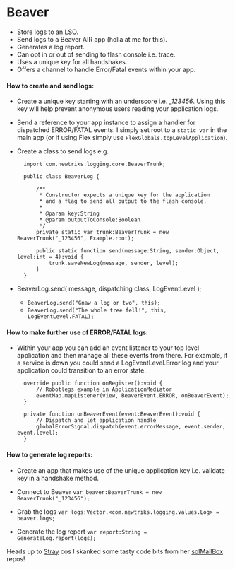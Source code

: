 # Beaver

* Store logs to an LSO.
* Send logs to a Beaver AIR app (holla at me for this).
* Generates a log report.
* Can opt in or out of sending to flash console i.e. trace.
* Uses a unique key for all handshakes.
* Offers a channel to handle Error/Fatal events within your app.

#### How to create and send logs:

* Create a unique key starting with an underscore i.e. *_123456*. Using this key will help prevent
anonymous users reading your application logs. 

* Send a reference to your app instance to assign a handler for dispatched ERROR/FATAL events. I 
  simply set root to a `static var` in the main app (or if using Flex simply use `FlexGlobals.topLevelApplication`).

* Create a class to send logs e.g.

		import com.newtriks.logging.core.BeaverTrunk;

		public class BeaverLog {

			/**
	         * Constructor expects a unique key for the application
	         * and a flag to send all output to the flash console.
	         *
	         * @param key:String
	         * @param outputToConsole:Boolean
	         */
		    private static var trunk:BeaverTrunk = new BeaverTrunk("_123456", Example.root);

		    public static function send(message:String, sender:Object, level:int = 4):void {
		        trunk.saveNewLog(message, sender, level);
		    }
		}

* BeaverLog.send( message, dispatching class, LogEventLevel );

	* `BeaverLog.send("Gnaw a log or two", this);`
	* `BeaverLog.send("The whole tree fell!", this, LogEventLevel.FATAL);`

#### How to make further use of ERROR/FATAL logs:

* Within your app you can add an event listener to your top level application and then manage all 
these events from there. For example, if a service is down you could send a LogEventLevel.Error log 
and your application could transition to an error state.
	
		override public function onRegister():void {
			// Robotlegs example in ApplicationMediator
			eventMap.mapListener(view, BeaverEvent.ERROR, onBeaverEvent);
		}

		private function onBeaverEvent(event:BeaverEvent):void {
			// Dispatch and let application handle
	        globalErrorSignal.dispatch(event.errorMessage, event.sender, event.level);
	    }

#### How to generate log reports:

* Create an app that makes use of the unique application key i.e. validate key in a handshake
method.

* Connect to Beaver `var beaver:BeaverTrunk = new BeaverTrunk("_123456");`

* Grab the logs `var logs:Vector.<com.newtriks.logging.values.Log> = beaver.logs;`

* Generate the log report `var report:String = GenerateLog.report(logs);`

Heads up to [Stray][0] cos I skanked some tasty code bits from her [solMailBox][1] repos!

[0]: https://github.com/Stray "Stray"
[1]: https://github.com/Stray/solMailBox "solMailBox"
